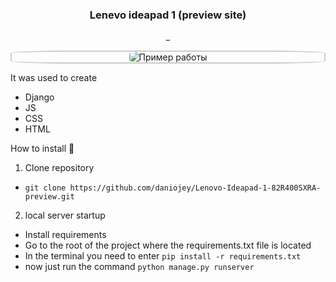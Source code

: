 <h3 align="center">Lenevo ideapad 1 (preview site)</h3>
<p align="center">_</p>
<p align="center" style="border-radius: 20%; border: 2px solid #ccc;">
  <img src="https://teststepbucket.s3.eu-north-1.amazonaws.com/laptop_front.png" style="border-radius: 20%;" alt="Пример работы" />
</p>

It was used to create
- Django
- JS
- CSS
- HTML

How to install :rocket:
1. Clone repository
- `git clone https://github.com/daniojey/Lenovo-Ideapad-1-82R400SXRA-preview.git`
2. local server startup
- Install requirements
- Go to the root of the project where the requirements.txt file is located
- In the terminal you need to enter `pip install -r requirements.txt`
- now just run the command `python manage.py runserver`
